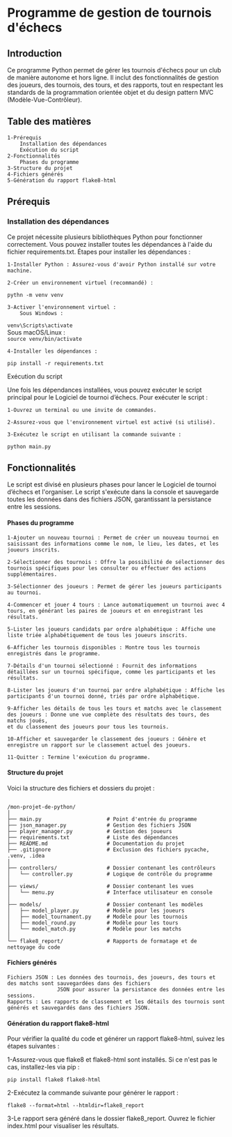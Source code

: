 # Programme de gestion de tournois d'échecs
## Introduction

Ce programme Python permet de gérer les tournois d'échecs pour un club de manière autonome et hors ligne.
Il inclut des fonctionnalités de gestion des joueurs, des tournois, des tours, et des rapports, 
tout en respectant les standards de la programmation orientée objet et du design pattern MVC (Modèle-Vue-Contrôleur).
## Table des matières

    1-Prérequis
        Installation des dépendances
        Exécution du script
    2-Fonctionnalités
        Phases du programme
    3-Structure du projet
    4-Fichiers générés
    5-Génération du rapport flake8-html

## Prérequis
### Installation des dépendances

Ce projet nécessite plusieurs bibliothèques Python pour fonctionner correctement. 
Vous pouvez installer toutes les dépendances à l'aide du fichier requirements.txt.
Étapes pour installer les dépendances :

    1-Installer Python : Assurez-vous d'avoir Python installé sur votre machine.
 
    2-Créer un environnement virtuel (recommandé) :  
`pythn -m venv venv`
 
    3-Activer l'environnement virtuel :  
        Sous Windows :  
`venv\Scripts\activate`  
Sous macOS/Linux :  
`source venv/bin/activate`
 
    4-Installer les dépendances :
`pip install -r requirements.txt`

Exécution du script

Une fois les dépendances installées, vous pouvez exécuter le script principal pour le Logiciel de tournoi d’échecs.
Pour exécuter le script :

    1-Ouvrez un terminal ou une invite de commandes.

    2-Assurez-vous que l'environnement virtuel est activé (si utilisé).

    3-Exécutez le script en utilisant la commande suivante :

`python main.py`

## Fonctionnalités

Le script est divisé en plusieurs phases pour lancer le Logiciel de tournoi d’échecs et l'organiser. 
Le script s'exécute dans la console et sauvegarde toutes les données dans des fichiers JSON, 
garantissant la persistance entre les sessions.

#### Phases du programme

    1-Ajouter un nouveau tournoi : Permet de créer un nouveau tournoi en saisissant des informations comme le nom, le lieu, les dates, et les joueurs inscrits.

    2-Sélectionner des tournois : Offre la possibilité de sélectionner des tournois spécifiques pour les consulter ou effectuer des actions supplémentaires.

    3-Sélectionner des joueurs : Permet de gérer les joueurs participants au tournoi.

    4-Commencer et jouer 4 tours : Lance automatiquement un tournoi avec 4 tours, en générant les paires de joueurs et en enregistrant les résultats.

    5-Lister les joueurs candidats par ordre alphabétique : Affiche une liste triée alphabétiquement de tous les joueurs inscrits.

    6-Afficher les tournois disponibles : Montre tous les tournois enregistrés dans le programme.

    7-Détails d'un tournoi sélectionné : Fournit des informations détaillées sur un tournoi spécifique, comme les participants et les résultats.

    8-Lister les joueurs d'un tournoi par ordre alphabétique : Affiche les participants d'un tournoi donné, triés par ordre alphabétique.

    9-Afficher les détails de tous les tours et matchs avec le classement des joueurs : Donne une vue complète des résultats des tours, des matchs joués, 
	et du classement des joueurs pour tous les tournois.

    10-Afficher et sauvegarder le classement des joueurs : Génère et enregistre un rapport sur le classement actuel des joueurs.

    11-Quitter : Termine l'exécution du programme.

#### Structure du projet

Voici la structure des fichiers et dossiers du projet :
```

/mon-projet-de-python/
│
├── main.py                     # Point d'entrée du programme
├── json_manager.py             # Gestion des fichiers JSON
├── player_manager.py           # Gestion des joueurs
├── requirements.txt            # Liste des dépendances
├── README.md                   # Documentation du projet
├── .gitignore                  # Exclusion des fichiers pycache, .venv, .idea
│
├── controllers/                # Dossier contenant les contrôleurs
│   └── controller.py           # Logique de contrôle du programme
│
├── views/                      # Dossier contenant les vues
│   └── menu.py                 # Interface utilisateur en console
│
├── models/                     # Dossier contenant les modèles
│   ├── model_player.py         # Modèle pour les joueurs
│   ├── model_tournament.py     # Modèle pour les tournois
│   ├── model_round.py          # Modèle pour les tours
│   └── model_match.py          # Modèle pour les matchs
│
└── flake8_report/              # Rapports de formatage et de nettoyage du code
```
#### Fichiers générés

    Fichiers JSON : Les données des tournois, des joueurs, des tours et des matchs sont sauvegardées dans des fichiers 
                    JSON pour assurer la persistance des données entre les sessions.
    Rapports : Les rapports de classement et les détails des tournois sont générés et sauvegardés dans des fichiers JSON.

#### Génération du rapport flake8-html
Pour vérifier la qualité du code et générer un rapport flake8-html, suivez les étapes suivantes :

   1-Assurez-vous que flake8 et flake8-html sont installés. Si ce n'est pas le cas, installez-les via pip :
   
`pip install flake8 flake8-html`
   
   2-Exécutez la commande suivante pour générer le rapport :

`flake8 --format=html --htmldir=flake8_report`
   
   3-Le rapport sera généré dans le dossier flake8_report. Ouvrez le fichier index.html pour visualiser les résultats.

